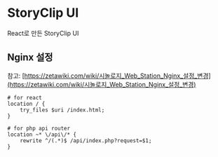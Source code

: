 # StoryClip UI
React로 만든 StoryClip UI

## Nginx 설정
참고: [https://zetawiki.com/wiki/시놀로지_Web_Station_Nginx_설정_변경](https://zetawiki.com/wiki/시놀로지_Web_Station_Nginx_설정_변경)

```
# for react
location / {
    try_files $uri /index.html;
}

# for php api router
location ~* \/api\/* {
    rewrite ^/(.*)$ /api/index.php?request=$1;
}
```
